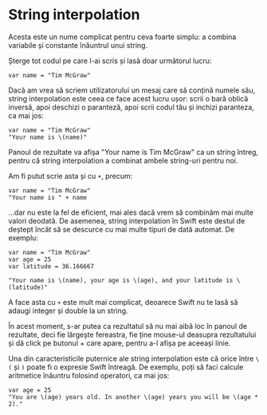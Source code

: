 # String interpolation

Acesta este un nume complicat pentru ceva foarte simplu: a combina variabile și constante înăuntrul unui string. 

Șterge tot codul pe care l-ai scris și lasă doar următorul lucru:

    var name = "Tim McGraw"

Dacă am vrea să scriem utilizatorului un mesaj care să conțină numele său, string interpolation este ceea ce face acest lucru ușor: scrii o bară oblică inversă, apoi deschizi o paranteză, apoi scrii codul tău și inchizi paranteza, ca mai jos:

    var name = "Tim McGraw"
    "Your name is \(name)"

Panoul de rezultate va afișa "Your name is Tim McGraw" ca un string întreg, pentru că string interpolation a combinat ambele string-uri pentru noi.

Am fi putut scrie asta și cu `+`, precum: 

    var name = "Tim McGraw"
    "Your name is " + name

…dar nu este la fel de eficient, mai ales dacă vrem să combinăm mai multe valori deodată. De asemenea, string interpolation în Swift este destul de deștept încât să se descurce cu mai multe tipuri de dată automat. De exemplu:

    var name = "Tim McGraw"
    var age = 25
    var latitude = 36.166667

    "Your name is \(name), your age is \(age), and your latitude is \(latitude)"

A face asta cu `+` este mult mai complicat, deoarece Swift nu te lasă să adaugi integer și double la un string.

În acest moment, s-ar putea ca rezultatul să nu mai aibă loc în panoul de rezultate, deci fie lărgește fereastra, fie ține mouse-ul deasupra rezultatului și dă click pe butonul + care apare, pentru a-l afișa pe aceeași linie.

Una din caracteristicile puternice ale string interpolation este că orice între `\(` și `)` poate fi o expresie Swift întreagă. De exemplu, poți să faci calcule aritmetice înăuntru folosind operatori, ca mai jos:

    var age = 25
    "You are \(age) years old. In another \(age) years you will be \(age * 2)."
